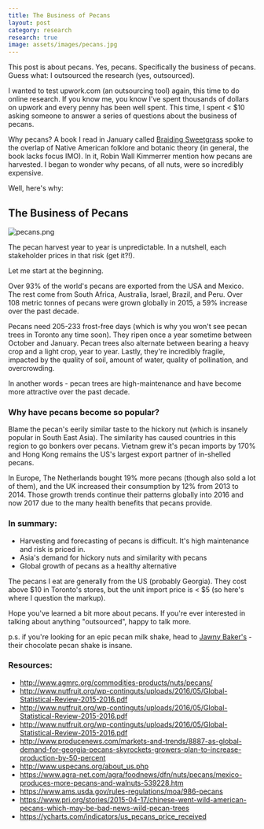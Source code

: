 ```yaml
---
title: The Business of Pecans
layout: post
category: research
research: true
image: assets/images/pecans.jpg
---
```


This post is about pecans. Yes, pecans. Specifically the business of pecans. Guess what: I outsourced the research (yes, outsourced).

I wanted to test upwork.com (an outsourcing tool) again, this time to do online research. If you know me, you know I've spent thousands of dollars on upwork and every penny has been well spent. This time, I spent < $10 asking someone to answer a series of questions about the business of pecans.

Why pecans? A book I read in January called [Braiding Sweetgrass](https://www.amazon.com/Braiding-Sweetgrass-Indigenous-Scientific-Knowledge-ebook/dp/B00D0V44LC/ref=sr_1_1?ie=UTF8&qid=1488646824&sr=8-1&keywords=braiding+sweetgrass) spoke to the overlap of Native American folklore and botanic theory (in general, the book lacks focus IMO). In it, Robin Wall Kimmerrer mention how pecans are harvested. I began to wonder why pecans, of all nuts, were so incredibly expensive.

Well, here's why:

## The Business of Pecans

![pecans.png]({{site.url}}/images/pecans.jpg)

The pecan harvest year to year is unpredictable. In a nutshell, each stakeholder prices in that risk (get it?!).

Let me start at the beginning.

Over 93% of the world's pecans are exported from the USA and Mexico. The rest come from South Africa, Australia, Israel, Brazil, and Peru. Over 108 metric tonnes of pecans were grown globally in 2015, a 59% increase over the past decade.

Pecans need 205-233 frost-free days (which is why you won't see pecan trees in Toronto any time soon). They ripen once a year sometime between October and January. Pecan trees also alternate between bearing a heavy crop and a light crop, year to year. Lastly, they're incredibly fragile, impacted by the quality of soil, amount of water, quality of pollination, and overcrowding.

In another words - pecan trees are high-maintenance and have become more attractive over the past decade.

### Why have pecans become so popular?

Blame the pecan's eerily similar taste to the hickory nut (which is insanely popular in South East Asia). The similarity has caused countries in this region to go bonkers over pecans.
Vietnam grew it's pecan imports by 170% and Hong Kong remains the US's largest export partner of in-shelled pecans.

In Europe, The Netherlands bought 19% more pecans (though also sold a lot of them), and the UK increased their consumption by 12% from 2013 to 2014. Those growth trends continue their patterns globally into 2016 and now 2017 due to the many health benefits that pecans provide.

### In summary:

* Harvesting and forecasting of pecans is difficult. It's high maintenance and risk is priced in.
* Asia's demand for hickory nuts and similarity with pecans
* Global growth of pecans as a healthy alternative

The pecans I eat are generally from the US (probably Georgia). They cost above $10 in Toronto's stores, but the unit import price is < $5 (so here's where I question the markup).

Hope you've learned a bit more about pecans. If you're ever interested in talking about anything "outsourced", happy to talk more.

p.s. if you're looking for an epic pecan milk shake, head to [Jawny Baker's](http://www.jawnybakers.com/) - their chocolate pecan shake is insane.

### Resources:

* http://www.agmrc.org/commodities-products/nuts/pecans/
* http://www.nutfruit.org/wp-continguts/uploads/2016/05/Global-Statistical-Review-2015-2016.pdf
* http://www.nutfruit.org/wp-continguts/uploads/2016/05/Global-Statistical-Review-2015-2016.pdf
* http://www.nutfruit.org/wp-continguts/uploads/2016/05/Global-Statistical-Review-2015-2016.pdf
* http://www.producenews.com/markets-and-trends/8887-as-global-demand-for-georgia-pecans-skyrockets-growers-plan-to-increase-production-by-50-percent
* http://www.uspecans.org/about_us.php
* https://www.agra-net.com/agra/foodnews/dfn/nuts/pecans/mexico-produces-more-pecans-and-walnuts-539228.htm
* https://www.ams.usda.gov/rules-regulations/moa/986-pecans
* https://www.pri.org/stories/2015-04-17/chinese-went-wild-american-pecans-which-may-be-bad-news-wild-pecan-trees
* https://ycharts.com/indicators/us_pecans_price_received
